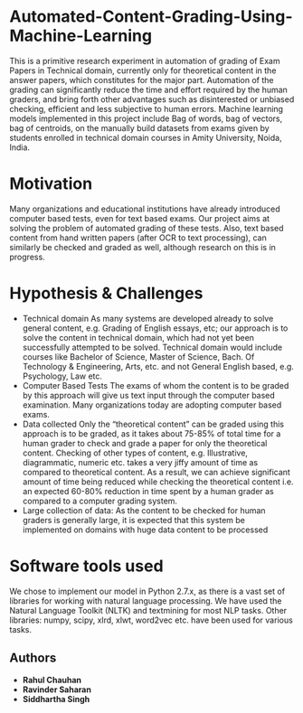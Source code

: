 # Automated-Content-Grading-Using-Machine-Learning
This is a primitive research experiment in automation of grading of Exam Papers in Technical domain, currently only for theoretical content in the answer papers, which constitutes for the major part. Automation of the grading can significantly reduce the time and effort required by the human graders, and bring forth other advantages such as disinterested or unbiased checking, efficient and less subjective to human errors. Machine learning models implemented in this project include Bag of words, bag of vectors, bag of centroids, on the manually build datasets from exams given by students enrolled in technical domain courses in Amity University, Noida, India.

# Motivation
Many organizations and educational institutions have already introduced computer based tests, even for text based exams. Our project aims at solving the problem of automated grading of these tests. Also, text based content from hand written papers (after OCR to text processing), can similarly be checked and graded as well, although research on this is in progress.
# Hypothesis & Challenges
* Technical domain
As many systems are developed already to solve general content, e.g. Grading of English essays, etc; our approach is to solve the content in technical domain, which had not yet been successfully attempted to be solved. Technical domain would include courses like Bachelor of Science, Master of Science, Bach. Of Technology & Engineering, Arts, etc. and not General English based, e.g. Psychology, Law etc.
* Computer Based Tests
The exams of whom the content is to be graded by this approach will give us text input through the computer based examination. Many organizations today are adopting computer based exams.
* Data collected
Only the “theoretical content” can be graded using this approach is to be graded, as it takes about 75-85% of total time for a human grader to check and grade a paper for only the theoretical content. Checking of other types of content, e.g. Illustrative, diagrammatic, numeric etc. takes a very jiffy amount of time as compared to theoretical content. As a result, we can achieve significant amount of time being reduced while checking the theoretical content i.e. an expected 60-80% reduction in time spent by a human grader as compared to a computer grading system.
* Large collection of data:
As the content to be checked for human graders is generally large, it is expected that this system be implemented on domains with huge data content to be processed

# Software tools used
We chose to implement our model in Python 2.7.x, as there is a vast set of libraries for working with natural language processing. We have used the Natural Language Toolkit (NLTK) and textmining for most NLP tasks. Other libraries: numpy, scipy, xlrd, xlwt, word2vec etc. have been used for various tasks.


## Authors
* **Rahul Chauhan**
* **Ravinder Saharan**
* **Siddhartha Singh**
